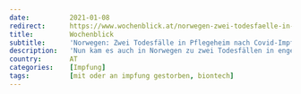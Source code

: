 ```yaml
---
date:          2021-01-08
redirect:      https://www.wochenblick.at/norwegen-zwei-todesfaelle-in-pflegeheim-nach-covid-impfung/
title:         Wochenblick
subtitle:      'Norwegen: Zwei Todesfälle in Pflegeheim nach Covid-Impfung'
description:   'Nun kam es auch in Norwegen zu zwei Todesfällen in engem zeitlichen Abstand zur Impfung von Pfizer/Biontech.'
country:       AT
categories:    [Impfung]
tags:          [mit oder an impfung gestorben, biontech]
---
```

